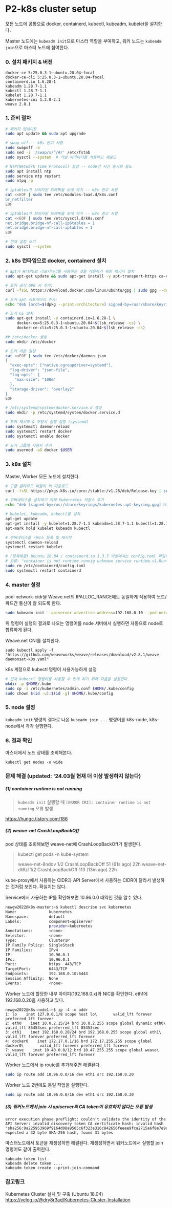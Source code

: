 # P2-k8s cluster setup

모든 노드에 공통으로 docker, containerd, kubectl, kubeadm, kubelet을 설치한다.

Master 노드에는 `kubeadm init`으로 마스터 역할을 부여하고, 워커 노드는 `kubeadm join`으로 마스터 노드에 참여한다.



### 0. 설치 패키지 & 버전

```
docker-ce 5:25.0.3-1~ubuntu.20.04~focal
docker-ce-cli 5:25.0.3-1~ubuntu.20.04~focal
containerd.io 1.6.28-1
kubeadm 1.28.7-1.1
kubectl 1.28.7-1.1
kubelet 1.28.7-1.1
kubernetes-cni 1.2.0-2.1
weave 2.8.1
```



### 1. 준비 절차

```bash
# 패키지 업데이트
sudo apt update && sudo apt upgrade

# swap off -- k8s 권고 사항
sudo swapoff -a
sudo sed -i '/swap/s/^/#/' /etc/fstab
sudo sysctl --system  # 커널 파라미터를 적용하고 재로드

# NTP(Network Time Protocol) 설정 -- node간 시간 동기화 용도
sudo apt install ntp
sudo service ntp restart
sudo ntpq -p

# iptables가 브리지된 트래픽을 보게 하기 -- k8s 권고 사항
cat <<EOF | sudo tee /etc/modules-load.d/k8s.conf
br_netfilter
EOF

# iptables가 브리지된 트래픽을 보게 하기 -- k8s 권고 사항
cat <<EOF | sudo tee /etc/sysctl.d/k8s.conf
net.bridge.bridge-nf-call-ip6tables = 1
net.bridge.bridge-nf-call-iptables = 1
EOF

# 현재 설정 보기
sudo sysctl --system
```



### 2. k8s 런타임으로 docker, containerd 설치

```bash
# apt가 HTTPS로 리포지터리를 사용하는 것을 허용하기 위한 패키지 설치
sudo apt-get update && sudo apt-get install -y apt-transport-https ca-certificates curl software-properties-common gnupg2

# 도커 공식 GPG 키 추가:
curl -fsSL https://download.docker.com/linux/ubuntu/gpg | sudo gpg --dearmor -o /usr/share/keyrings/docker-archive-keyring.gpg

# 도커 apt 리포지터리 추가:
echo "deb [arch=$(dpkg --print-architecture) signed-by=/usr/share/keyrings/docker-archive-keyring.gpg] https://download.docker.com/linux/ubuntu $(lsb_release -cs) stable" | sudo tee /etc/apt/sources.list.d/docker.list > /dev/null

# 도커 CE 설치
sudo apt-get install -y containerd.io=1.6.28-1 \
     docker-ce=5:25.0.3-1~ubuntu.20.04~$(lsb_release -cs) \
     docker-ce-cli=5:25.0.3-1~ubuntu.20.04~$(lsb_release -cs)

## /etc/docker 생성
sudo mkdir /etc/docker

# 도커 데몬 설정
cat <<EOF | sudo tee /etc/docker/daemon.json
{
  "exec-opts": ["native.cgroupdriver=systemd"],
  "log-driver": "json-file",
  "log-opts": {
    "max-size": "100m"
  },
  "storage-driver": "overlay2"
}
EOF

# /etc/systemd/system/docker.service.d 생성
sudo mkdir -p /etc/systemd/system/docker.service.d

# 도커 재시작 & 부팅시 실행 설정 (systemd)
sudo systemctl daemon-reload
sudo systemctl restart docker
sudo systemctl enable docker

# 도커 그룹에 사용자 추가
sudo usermod -aG docker $USER
```



### 3. k8s 설치

Master, Worker 모든 노드에 설치한다.

```bash
# 구글 클라우드 퍼블릭 키 다운로드
curl -fsSL https://pkgs.k8s.io/core:/stable:/v1.28/deb/Release.key | sudo gpg --dearmor -o /usr/share/keyrings/kubernetes-apt-keyring.gpg

# 쿠버네티스를 설치하기 위해 Kubernetes 저장소 추가
echo "deb [signed-by=/usr/share/keyrings/kubernetes-apt-keyring.gpg] https://pkgs.k8s.io/core:/stable:/v1.28/deb/ /" | sudo tee /etc/apt/sources.list.d/kubernetes.list

# kubelet, kubeadm, kubectl를 설치
apt-get update
apt-get install -y kubelet=1.28.7-1.1 kubeadm=1.28.7-1.1 kubectl=1.28.7-1.1
apt-mark hold kubelet kubeadm kubectl

# 쿠버네티스를 서비스 등록 및 재시작
systemctl daemon-reload
systemctl restart kubelet

# (문제해결) Ubuntu 20.04 / containerd.io 1.3.7 이상에서는 config.toml 파일이 존재하면 kubeadm init 할 때 오류가 발생한다.
# 오류: "container is not runtime runnig unknown service runtime.v1.RuntimeService error"
sudo rm /etc/containerd/config.toml
sudo systemctl restart containerd

```



### 4. master 설정

pod-network-cidr을 Weave.net의 IPALLOC_RANGE에도 동일하게 적용하여 노드/파드간 통신이 잘 되도록 한다.

```bash
sudo kubeadm init --apiserver-advertise-address=192.168.0.10 --pod-network-cidr 10.32.0.0/12
```
위 명령어 실행의 결과로 나오는 명령어를 node 서버에서 실행하면 자동으로 node로 합류하게 된다.



Weave.net CNI를 설치한다.

```
sudo kubectl apply -f "https://github.com/weaveworks/weave/releases/download/v2.8.1/weave-daemonset-k8s.yaml"
```



k8s 계정으로 kubectl 명령어 사용가능하게 설정

```bash
# 현재 kubectl 명령어를 사용할 수 있게 하기 위해 다음을 설정한다.
mkdir -p $HOME/.kube
sudo cp -i /etc/kubernetes/admin.conf $HOME/.kube/config
sudo chown $(id -u):$(id -g) $HOME/.kube/config
```



### 5. node 설정

`kubeadm init` 명령의 결과로 나온 `kubeadm join ...` 명령어를 k8s-node, k8s-node에서 각각 실행한다.



### 6. 결과 확인

마스터에서 노드 상태를 조회해본다.

```
kubectl get nodes -o wide
```



### 문제 해결 (updated: '24.03월 현재 더 이상 발생하지 않는다)

##### (1) container runtime is not running

> `kubeadm init` 실행할 때 `[ERROR CRI]: container runtime is not running` 오류 발생

https://hungc.tistory.com/186

##### (2) weave-net CrashLoopBackOff

pod 상태를 조회해보면 weave-net에 CrashLoopBackOff가 발생한다.

>kubectl get pods -n kube-system
>
>weave-net-8nddv                      1/2     CrashLoopBackOff    51 (61s ago)    22h
>weave-net-dt6zl                      1/2     CrashLoopBackOff    113 (13m ago)   22h

kube-proxy에서 사용하는 CIDR과 API Server에서 사용하는 CIDR이 달라서 발생하는 것처럼 보인다. 확실치는 않다.

Service에서 사용하는 IP를 확인해보면 10.96.0.0 대역인 것을 알수 있다.

```bash
newgw2022@k8s-master:~$ kubectl describe svc kubernetes
Name:              kubernetes
Namespace:         default
Labels:            component=apiserver
                   provider=kubernetes
Annotations:       <none>
Selector:          <none>
Type:              ClusterIP
IP Family Policy:  SingleStack
IP Families:       IPv4
IP:                10.96.0.1
IPs:               10.96.0.1
Port:              https  443/TCP
TargetPort:        6443/TCP
Endpoints:         192.168.0.10:6443
Session Affinity:  None
Events:            <none>
```

Worker 노드에 할당한 내부 아이피(192.168.0.x)와 NIC를 확인한다. eth1에 192.168.0.20을 사용하고 있다.

```
newgw2022@k8s-node1:~$ ip -4 -o addr
1: lo    inet 127.0.0.1/8 scope host lo\       valid_lft forever preferred_lft forever
2: eth0    inet 10.0.2.15/24 brd 10.0.2.255 scope global dynamic eth0\       valid_lft 85453sec preferred_lft 85453sec
3: eth1    inet 192.168.0.20/24 brd 192.168.0.255 scope global eth1\       valid_lft forever preferred_lft forever
4: docker0    inet 172.17.0.1/16 brd 172.17.255.255 scope global docker0\       valid_lft forever preferred_lft forever
7: weave    inet 10.40.0.0/12 brd 10.47.255.255 scope global weave\       valid_lft forever preferred_lft forever
```

Worker 노드에서 ip route를 추가해주면 해결된다.

```bash
sudo ip route add 10.96.0.0/16 dev eth1 src 192.168.0.20
```

Worker 노드 2번에도 동일 작업을 실행한다.

```bash
sudo ip route add 10.96.0.0/16 dev eth1 src 192.168.0.30
```

##### (3) 워커노드에서 join 시 apiserver의 CA token이 유효하지 않다는 오류 발생

```
error execution phase preflight: couldn't validate the identity of the API Server: invalid discovery token CA certificate hash: invalid hash "sha256:9a225953969f9164d08a9505c6f323e316c842656feeee9fca2715a6f8e7e9a", expected a 32 byte SHA-256 hash, found 31 bytes
```

마스터노드에서 토큰을 재생성하면 해결된다. 재생성하면서 워커노드에서 실행할 join 명령어도 같이 출력한다.

```
kubeadm token list
kubeadm delete token ....
kubeadm token create --print-join-command
```



### 참고링크

Kubernetes Cluster 설치 및 구축 (Ubuntu 18.04) https://velog.io/@dry8r3ad/Kubernetes-Cluster-Installation